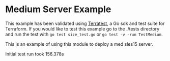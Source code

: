 # Medium Server Example

This example has been validated using [Terratest](https://terratest.gruntwork.io/), a Go sdk and test suite for Terraform.
If you would like to test this example go to the ./tests directory and run the test with `go test size_test.go` or `go test -v -run TestMedium`.

This is an example of using this module to deploy a med sles15 server.

Initial test run took 156.378s
